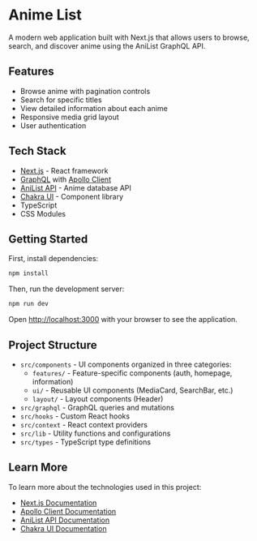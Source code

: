 # Anime List

A modern web application built with Next.js that allows users to browse, search, and discover anime using the AniList GraphQL API.

## Features

- Browse anime with pagination controls
- Search for specific titles
- View detailed information about each anime
- Responsive media grid layout
- User authentication

## Tech Stack

- [Next.js](https://nextjs.org/) - React framework
- [GraphQL](https://graphql.org/) with [Apollo Client](https://www.apollographql.com/docs/react/)
- [AniList API](https://anilist.gitbook.io/anilist-apiv2-docs/) - Anime database API
- [Chakra UI](https://chakra-ui.com/) - Component library
- TypeScript
- CSS Modules

## Getting Started

First, install dependencies:

```bash
npm install
```

Then, run the development server:

```bash
npm run dev
```

Open [http://localhost:3000](http://localhost:3000) with your browser to see the application.

## Project Structure

- `src/components` - UI components organized in three categories:
  - `features/` - Feature-specific components (auth, homepage, information)
  - `ui/` - Reusable UI components (MediaCard, SearchBar, etc.)
  - `layout/` - Layout components (Header)
- `src/graphql` - GraphQL queries and mutations
- `src/hooks` - Custom React hooks
- `src/context` - React context providers
- `src/lib` - Utility functions and configurations
- `src/types` - TypeScript type definitions

## Learn More

To learn more about the technologies used in this project:

- [Next.js Documentation](https://nextjs.org/docs)
- [Apollo Client Documentation](https://www.apollographql.com/docs/react/)
- [AniList API Documentation](https://anilist.gitbook.io/anilist-apiv2-docs/)
- [Chakra UI Documentation](https://chakra-ui.com/docs/getting-started)
